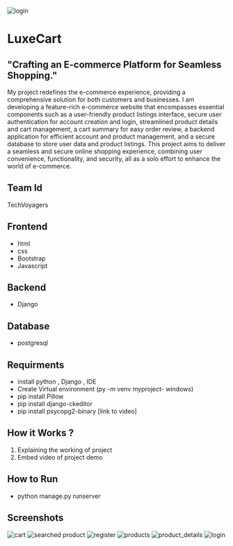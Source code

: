 ![login](https://github.com/rashi-ash/TechVoyagers-/assets/83757768/fa5b1e95-36cd-4b0c-bd0a-4fd618264a9c)
# LuxeCart
## "Crafting an E-commerce Platform for Seamless Shopping."
My project redefines the e-commerce experience, providing a comprehensive solution for both customers and businesses. I am developing a feature-rich e-commerce website that encompasses essential components such as a user-friendly product listings interface, secure user authentication for account creation and login, streamlined product details and cart management, a cart summary for easy order review, a backend application for efficient account and product management, and a secure database to store user data and product listings. This project aims to deliver a seamless and secure online shopping experience, combining user convenience, functionality, and security, all as a solo effort to enhance the world of e-commerce.
## Team Id
TechVoyagers
## Frontend
- html
- css
- Bootstrap
- Javascript
## Backend
- Django
## Database
- postgresql
## Requirments
- install python , Django , IDE
- Create Virtual environment (py -m venv myproject- windows)
- pip install Pillow
- pip install django-ckeditor
- pip install psycopg2-binary
[link to video]
## How it Works ?
1. Explaining the working of project
2. Embed video of project demo
   
## How to Run
- python manage.py runserver
  
## Screenshots
![cart](https://github.com/rashi-ash/TechVoyagers-/assets/83757768/bc12b091-7bfe-4b0c-acf3-e6fe00522f89)
![searched product](https://github.com/rashi-ash/TechVoyagers-/assets/83757768/3a159aac-e5e7-4f96-aa89-6ff1d3c6ceae)
![register](https://github.com/rashi-ash/TechVoyagers-/assets/83757768/44766a52-ea94-4004-b460-e0200f95f0fd)
![products](https://github.com/rashi-ash/TechVoyagers-/assets/83757768/7d3e3c32-72b6-4e3c-aff9-d0ff1228d4ba)
![product_details](https://github.com/rashi-ash/TechVoyagers-/assets/83757768/dc7b81cf-96aa-4a72-8d16-57a01e62db35)
![login](https://github.com/rashi-ash/TechVoyagers-/assets/83757768/347e2733-f817-4af8-97be-5b86832442dc)

